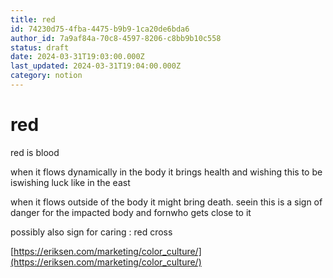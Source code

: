 ```yaml
---
title: red
id: 74230d75-4fba-4475-b9b9-1ca20de6bda6
author_id: 7a9af84a-70c8-4597-8206-c8bb9b10c558
status: draft
date: 2024-03-31T19:03:00.000Z
last_updated: 2024-03-31T19:04:00.000Z
category: notion
---
```


# red


red is blood

when it flows dynamically in the body it brings health and wishing this to be iswishing luck like in the east

when it flows outside of the body it might bring death. seein this is a sign of danger for the impacted body and fornwho gets close to it



possibly also sign for caring : red cross



[https://eriksen.com/marketing/color_culture/](https://eriksen.com/marketing/color_culture/)
